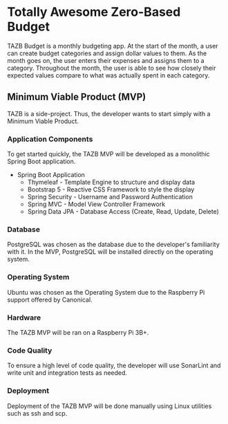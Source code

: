 # Totally Awesome Zero-Based Budget
TAZB Budget is a monthly budgeting app.  At the start of the month, a user can create budget categories and assign
dollar values to them.  As the month goes on, the user enters their expenses and assigns them to a category.
Throughout the month, the user is able to see how closely their expected values compare to what was actually spent
in each category.

## Minimum Viable Product (MVP)
TAZB is a side-project. Thus, the developer wants to start simply with a Minimum Viable Product.

### Application Components
To get started quickly, the TAZB MVP will be developed as a monolithic Spring Boot application.

-  Spring Boot Application
    - Thymeleaf - Template Engine to structure and display data
    - Bootstrap 5 - Reactive CSS Framework to style the display
    - Spring Security - Username and Password Authentication
    - Spring MVC - Model View Controller Framework
    - Spring Data JPA - Database Access (Create, Read, Update, Delete)

### Database
PostgreSQL was chosen as the database due to the developer's familiarity with it. In the MVP, PostgreSQL will be
installed directly on the operating system.

### Operating System
Ubuntu was chosen as the Operating System due to the Raspberry Pi support offered by Canonical. 

### Hardware
The TAZB MVP will be ran on a Raspberry Pi 3B+.

### Code Quality
To ensure a high level of code quality, the developer will use SonarLint and write unit and integration tests as needed.

### Deployment
Deployment of the TAZB MVP will be done manually using Linux utilities such as ssh and scp.
